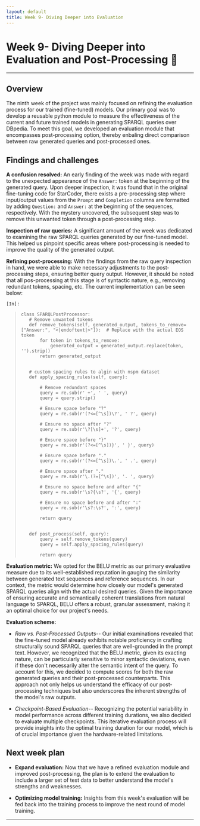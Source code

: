 ```yaml
---
layout: default
title: Week 9- Diving Deeper into Evaluation  
---
```


# Week 9- Diving Deeper into Evaluation and Post-Processing 🤿

---

## Overview
The ninth week of the project was mainly focused on refining the evaluation process for our trained (fine-tuned) models. Our primary goal was to develop a reusable python module to measure the effectiveness of the current and future trained models in generating SPARQL queries over DBpedia. To meet this goal, we developed an evaluation module that encompasses post-processing option, thereby enbaling direct comparison between raw generated queries and post-processed ones. 


## Findings and challenges

**A confusion resolved:** An early finding of the week was made with regard to the unexpected appearance of the `Answer:` token at the beginning of the generated query. Upon deeper inspection, it was found that in the original fine-tuning code for StarCoder, there exists a pre-processing step where input/output values from the `Prompt` and `Completion` columns are formatted by adding `Question:` and `Answer:` at the beginning of the sequences, respectively. With the mystery uncovered, the subsequent step was to remove this unwanted token through a post-processing step.

**Inspection of raw queries:** A significant amount of the week was dedicated to examining the raw SPARQL queries generated by our fine-tuned model. This helped us pinpoint specific areas where post-processing is needed to improve the quality of the generated output. 

**Refining post-processing:** With the findings from the raw query inspection in hand, we were able to make necessary adjustments to the post-processing steps, ensuring better query output. However, it should be noted that all pos-processing at this stage is of syntactic nature, e.g., removing redundant tokens, spacing, etc. The current implementation can be seen below:


`[In]:`
> ```
>class SPARQLPostProcessor:
>    # Remove unwanted tokens
>    def remove_tokens(self, generated_output, tokens_to_remove=["Answer:", "<|endoftext|>"]):  # Replace with the actual EOS token
>        for token in tokens_to_remove:
>            generated_output = generated_output.replace(token, '').strip()
>        return generated_output
>
>
>    # custom spacing rules to algin with nspm dataset
>    def apply_spacing_rules(self, query):
>    
>        # Remove redundant spaces
>        query = re.sub(r' +', ' ', query)
>        query = query.strip()
>        
>        # Ensure space before "?"
>        query = re.sub(r'(?<=[^\s])\?', ' ?', query)
>        
>        # Ensure no space after "?"
>        query = re.sub(r'\?[\s]+', '?', query)
>        
>        # Ensure space before "}"
>        query = re.sub(r'(?<=[^\s])}', ' }', query)
>        
>        # Ensure space before "."
>        query = re.sub(r'(?<=[^\s])\.', ' .', query)
>        
>        # Ensure space after "."
>        query = re.sub(r'\.(?=[^\s])', '. ', query)
>        
>        # Ensure no space before and after "{"
>        query = re.sub(r'\s?{\s?', '{', query)
>        
>        # Ensure no space before and after ":"
>        query = re.sub(r'\s?:\s?', ':', query)
>        
>        return query
>    
>
>    def post_process(self, query):
>        query = self.remove_tokens(query)
>        query = self.apply_spacing_rules(query)
>        
>        return query
>```

**Evaluation metric:** We opted for the BELU metric as our primary evaluative measure due to its well-established reputation in gauging the similarity between generated text sequences and reference sequences. In our context, the metric would determine how closely our model's generated SPARQL queries align with the actual desired queries. Given the importance of ensuring accurate and semantically coherent translations from natural language to SPARQL, BELU offers a robust, granular assessment, making it an optimal choice for our project's needs.

**Evaluation scheme:**
- *Raw vs. Post-Processed Outputs--* Our initial examinations revealed that the fine-tuned model already exhibits notable proficiency in crafting structurally sound SPARQL queries that are well-grounded in the prompt text. However, we recognized that the BELU metric, given its exacting nature, can be particularly sensitive to minor syntactic deviations, even if these don't necessarily alter the semantic intent of the query. To account for this, we decided to compute scores for both the raw generated queries and their post-processed counterparts. This approach not only helps us understand the efficacy of our post-processing techniques but also underscores the inherent strengths of the model's raw outputs.

- *Checkpoint-Based Evaluation--* Recognizing the potential variability in model performance across different training durations, we also decided to evaluate multiple checkpoints. This iterative evaluation process will provide insights into the optimal training duration for our model, which is of crucial importance given the hardware-related limitations.




## Next week plan

- **Expand evaluation:** Now that we have a refined evaluation module and improved post-processing, the plan is to extend the evaluation to include a larger set of test data to better understand the model's strengths and weaknesses.

- **Optimizing model training:** Insights from this week's evaluation will be fed back into the training process to improve the next round of model training.

----
